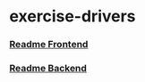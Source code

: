# exercise-drivers

### [Readme Frontend](https://github.com/nestordgs/wenuWork/blob/master/client)

### [Readme Backend](https://github.com/nestordgs/wenuWork/blob/master/server)
